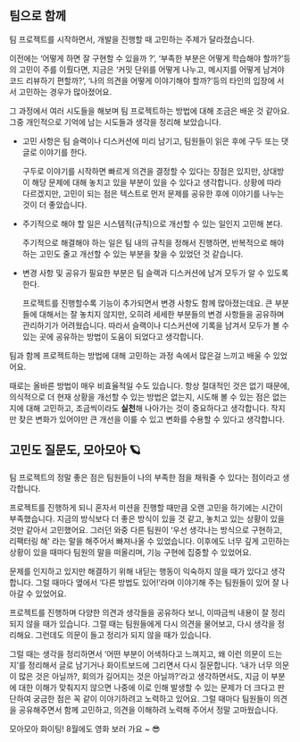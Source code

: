 ## 팀으로 함께

팀 프로젝트를 시작하면서, 개발을 진행할 때 고민하는 주제가 달라졌습니다.

이전에는 ‘어떻게 하면 잘 구현할 수 있을까 ?’, ‘부족한 부분은 어떻게 학습해야 할까?’등의 고민이 주를 이뤘다면, 지금은 ‘커밋 단위를 어떻게 나누고, 메시지를 어떻게 남겨야 코드 리뷰하기 편할까?’, ‘나의 의견을 어떻게 이야기해야 할까?’등의 타인의 입장에 서서 고민하는 경우가 많아졌어요.

그 과정에서 여러 시도들을 해보며 팀 프로젝트하는 방법에 대해 조금은 배운 것 같아요. 그중 개인적으로 기억에 남는 시도들과 생각을 정리해 보았습니다.

- 고민 사항은 팀 슬랙이나 디스커션에 미리 남기고, 팀원들이 읽은 후에 구두 또는 댓글로 이야기를 한다.

    구두로 이야기를 시작하면 빠르게 의견을 결정할 수 있다는 장점은 있지만, 상대방이 해당 문제에 대해 놓치고 있을 부분이 있을 수 있다고 생각합니다. 상황에 따라 다르겠지만, 고민이 되는 점은 텍스트로 먼저 문제를 공유한 후에 이야기를 나누는 것이 더 좋았습니다.

- 주기적으로 해야 할 일은 시스템적(규칙)으로 개선할 수 있는 일인지 고민해 본다.

    주기적으로 해결해야 하는 일은 팀 내의 규칙을 정해서 진행하면, 반복적으로 해야 하는 고민도 줄고 개선할 수 있는 부분을 찾을 수 있었던 것 같습니다.

- 변경 사항 및 공유가 필요한 부분은 팀 슬랙과 디스커션에 남겨 모두가 알 수 있도록 한다.

    프로젝트를 진행할수록 기능이 추가되면서 변경 사항도 함께 많아졌는데요. 큰 부분들에 대해서는 잘 놓치지 않지만, 오히려 세세한 부분들의 변경 사항들을 공유하며 관리하기가 어려웠습니다. 따라서 슬랙이나 디스커션에 기록을 남겨서 모두가 볼 수 있는 곳에 공유하는 방법이 도움이 되었다고 생각합니다.

팀과 함께 프로젝트하는 방법에 대해 고민하는 과정 속에서 많은걸 느끼고 배울 수 있었어요.

때로는 올바른 방법이 매우 비효율적일 수도 있습니다. 
항상 절대적인 것은 없기 때문에, 의식적으로 더 현재 상황을 개선할 수 있는 방법은 없는지, 시도해 볼 수 있는 점은 없는지에 대해 고민하고, 조금씩이라도 **실천**해 나아가는 것이 중요하다고 생각합니다. 작지만 잦은 변화가 있어야만 큰 개선을 이룰 수 있고 변화를 수용할 수 있다고 생각합니다.

## 고민도 질문도, 모아모아 🪐

팀 프로젝트의 정말 좋은 점은 팀원들이 나의 부족한 점을 채워줄 수 있다는 점이라고 생각합니다.

프로젝트를 진행하게 되니 혼자서 미션을 진행할 때만큼 오랜 고민을 하기에는 시간이 부족했습니다. 지금의 방식보다 더 좋은 방식이 있을 것 같고, 놓치고 있는 상황이 있을 것만 같아서 고민했어요. 그러던 와중 다른 팀원이 ‘우선 생각나는 방식으로 구현하고, 리팩터링 해' 라는 말을 해주어서 빠져나올 수 있었습니다. 이후에도 너무 깊게 고민하는 상황이 있을 때마다 팀원의 말을 떠올리며, 기능 구현에 집중할 수 있었어요. 

문제를 인지하고 있지만 해결하기 위해 내딛는 행동이 익숙하지 않을 때가 있다고 생각합니다. 그럴 때마다 옆에서 ‘다른 방법도 있어!’라며 이야기해 주는 팀원들이 있어 잘 나아갈 수 있었어요.

프로젝트를 진행하며 다양한 의견과 생각들을 공유하다 보니, 이따금씩 내용이 잘 정리되지 않을 때가 있습니다. 그럴 때는 팀원들에게 다시 의견을 물어보고, 다시 생각을 정리해요. 그런데도 의문이 들고 정리가 되지 않을 때가 있습니다. 

그럴 때는 생각을 정리하면서 ‘어떤 부분이 어색하다고 느껴지고, 왜 이런 의문이 드는지’를 정리해서 글로 남기거나 화이트보드에 그리면서 다시 질문합니다. ‘내가 너무 의문이 많은 것은 아닐까?, 회의가 길어지는 것은 아닐까?’라고 생각하면서도, 지금 이 부분에 대한 이해가 맞춰지지 않으면 나중에 이로 인해 발생할 수 있는 문제가 더 크다고 판단하여 궁금한 점은 꼭 같이 이야기하려고 노력하고 있어요. 그럴 때마다 팀원들이 의견을 공유해주면서 함께 고민하고, 의견을 이해하려 노력해 주어서 정말 고마웠습니다.

모아모아 화이팅! 8월에도 영화 보러 가요 ~ 😎